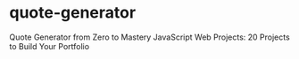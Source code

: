 # quote-generator
Quote Generator from Zero to Mastery JavaScript Web Projects: 20 Projects to Build Your Portfolio
